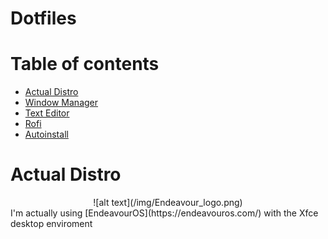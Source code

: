 
# Dotfiles
# Table of contents
- [Actual Distro](#actual-distro)
- [Window Manager](https://github.com/dleyvacastro/qtile)
- [Text Editor](#text-editor)
- [Rofi](#rofi)
- [Autoinstall](#autoinstall)
# Actual Distro
<div style="text-align: center;">
![alt text](/img/Endeavour_logo.png)
</div>
I'm actually using [EndeavourOS](https://endeavouros.com/) with the Xfce desktop enviroment

